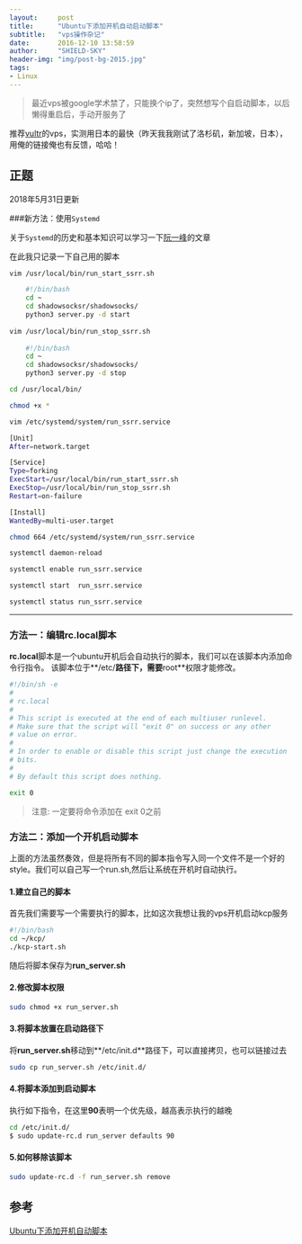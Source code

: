 ```yaml
---
layout:     post
title:      "Ubuntu下添加开机自动启动脚本"
subtitle:   "vps操作杂记"
date:       2016-12-10 13:58:59
author:     "SHIELD-SKY"
header-img: "img/post-bg-2015.jpg"
tags:
- Linux
---
```


>最近vps被google学术禁了，只能换个ip了，突然想写个自启动脚本，以后懒得重启后，手动开服务了

推荐[vultr](http://www.vultr.com/?ref=6913433)的vps，实测用日本的最快（昨天我我刚试了洛杉矶，新加坡，日本），用俺的链接俺也有反馈，哈哈！

## 正题

2018年5月31日更新

###新方法：使用`Systemd`

关于`Systemd`的历史和基本知识可以学习一下[阮一峰](http://www.ruanyifeng.com/blog/2016/03/systemd-tutorial-commands.html)的文章

在此我只记录一下自己用的脚本

```bash
vim /usr/local/bin/run_start_ssrr.sh

	#!/bin/bash
	cd ~
	cd shadowsocksr/shadowsocks/
	python3 server.py -d start
	
vim /usr/local/bin/run_stop_ssrr.sh
	
	#!/bin/bash
	cd ~
	cd shadowsocksr/shadowsocks/
	python3 server.py -d stop

cd /usr/local/bin/

chmod +x *

vim /etc/systemd/system/run_ssrr.service

[Unit]
After=network.target

[Service]
Type=forking
ExecStart=/usr/local/bin/run_start_ssrr.sh
ExecStop=/usr/local/bin/run_stop_ssrr.sh
Restart=on-failure

[Install]
WantedBy=multi-user.target

chmod 664 /etc/systemd/system/run_ssrr.service

systemctl daemon-reload 

systemctl enable run_ssrr.service

systemctl start  run_ssrr.service

systemctl status run_ssrr.service

```
----
### 方法一：编辑rc.local脚本

**rc.local**脚本是一个ubuntu开机后会自动执行的脚本，我们可以在该脚本内添加命令行指令。
该脚本位于**/etc/**路径下，需要**root**权限才能修改。

```bash
#!/bin/sh -e
#
# rc.local
#
# This script is executed at the end of each multiuser runlevel.
# Make sure that the script will "exit 0" on success or any other
# value on error.
#
# In order to enable or disable this script just change the execution
# bits.
#
# By default this script does nothing.

exit 0
```

>注意: 一定要将命令添加在 exit 0之前



### 方法二：添加一个开机启动脚本

上面的方法虽然奏效，但是将所有不同的脚本指令写入同一个文件不是一个好的style。我们可以自己写一个run.sh,然后让系统在开机时自动执行。

#### 1.建立自己的脚本

首先我们需要写一个需要执行的脚本，比如这次我想让我的vps开机启动kcp服务

```bash
#!/bin/bash
cd ~/kcp/
./kcp-start.sh
```

随后将脚本保存为**run_server.sh**

#### 2.修改脚本权限

```bash
sudo chmod +x run_server.sh
```

#### 3.将脚本放置在启动路径下

将**run_server.sh**移动到**/etc/init.d**路径下，可以直接拷贝，也可以链接过去

```bash
sudo cp run_server.sh /etc/init.d/
```

#### 4.将脚本添加到启动脚本

执行如下指令，在这里**90**表明一个优先级，越高表示执行的越晚

```bash
cd /etc/init.d/
$ sudo update-rc.d run_server defaults 90
```

#### 5.如何移除该脚本

```bash
sudo update-rc.d -f run_server.sh remove
```


## 参考

[Ubuntu下添加开机自动脚本](http://jackqdyulei.github.io/2016/03/06/linux-auto-script/)

